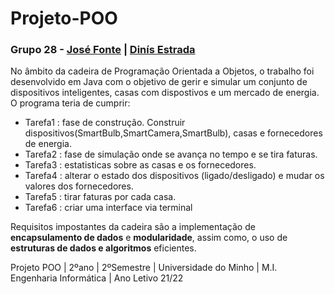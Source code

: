 # Projeto-POO
### Grupo 28 - [José Fonte](https://github.com/josefonte) | [Dinís Estrada](https://github.com/DinisEstrada)

No âmbito da cadeira de Programação Orientada a Objetos, o trabalho foi desenvolvido em Java com o objetivo de gerir e simular um conjunto de dispositivos inteligentes, casas com dispostivos e um mercado de energia. O programa teria de cumprir:

- Tarefa1 : fase de construção. Construir dispositivos(SmartBulb,SmartCamera,SmartBulb), casas e fornecedores de energia. 
- Tarefa2 : fase de simulação onde se avança no tempo e se tira faturas.
- Tarefa3 : estatisticas sobre as casas e os fornecedores.
- Tarefa4 : alterar o estado dos dispositivos (ligado/desligado) e mudar os valores dos fornecedores.
- Tarefa5 : tirar faturas por cada casa.
- Tarefa6 : criar uma interface via terminal

Requisitos impostantes da cadeira são a implementação de __encapsulamento de dados__ e __modularidade__, assim como, o uso de __estruturas de dados e algoritmos__ eficientes. 

Projeto POO | 2ºano | 2ºSemestre | Universidade do Minho | M.I. Engenharia Informática | Ano Letivo 21/22

